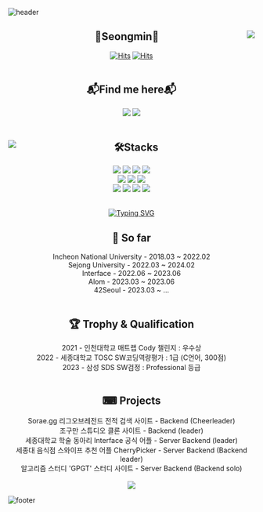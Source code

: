 ![header](https://capsule-render.vercel.app/api?type=slice&color=EC6A65&height=80&section=header&text=&fontSize=50)<br>

<div align="center">

  <img align="right" src="https://github-readme-streak-stats-swart.vercel.app?user=fing9&theme=blood&locale=ko&mode=weekly"/>

## 🫠Seongmin🧐

[![Hits](https://hits.seeyoufarm.com/api/count/incr/badge.svg?url=https%3A%2F%2Fgithub.com%2Ffing9&count_bg=%23EC6A65&title_bg=%23DBDBDB&icon=github.svg&icon_color=%23000000&title=hits&edge_flat=false)](https://hits.seeyoufarm.com)
[![Hits](https://hits.seeyoufarm.com/api/count/incr/badge.svg?url=https%3A%2F%2Fgoodbyefin.tistory.com&count_bg=%23EC6A65&title_bg=%23DBDBDB&icon=wordpress.svg&icon_color=%23000000&title=hits&edge_flat=false)](https://hits.seeyoufarm.com)
<br><br>
## 📬Find me here📬

<a href="https://goodbyefin.tistory.com/" target="_blank"><img src="https://img.shields.io/badge/MyBlog-EC6A65?style=flat&title_bg=%23EC6A65&logo=wordpress&logoColor=%23000000"/></a>
<img src="https://img.shields.io/badge/McDonald's-FBC817?style=for-the-badge&logo=McDonald's&logoColor=white"><br>
<br>
</div>

<div align="center">
  
  <img align="left" src="http://mazassumnida.wtf/api/v2/generate_badge?boj=fin"/>

  ## 🛠️Stacks
  <img src="https://img.shields.io/badge/c-A8B9CC?style=for-the-badge&logo=c&logoColor=white">
  <img src="https://img.shields.io/badge/c++-00599C?style=for-the-badge&logo=c%2B%2B&logoColor=white">
  <img src="https://img.shields.io/badge/JAVA-007396?style=for-the-badge&logo=openjdk&logoColor=white">
  <img src="https://img.shields.io/badge/python-3776AB?style=for-the-badge&logo=python&logoColor=white"><br>
  <img src="https://img.shields.io/badge/springboot-6DB33F?style=for-the-badge&logo=springboot&logoColor=white">
  <img src="https://img.shields.io/badge/Spring Security-6DB33F?style=for-the-badge&logo=SpringSecurity&logoColor=white">
  <img src="https://img.shields.io/badge/Hibernate-59666C?style=for-the-badge&logo=Hibernate&logoColor=white"><br>
  <img src="https://img.shields.io/badge/MariaDB-003545?style=for-the-badge&logo=mariadb&logoColor=white">
  <img src="https://img.shields.io/badge/mysql-4479A1?style=for-the-badge&logo=mysql&logoColor=white">
  <img src="https://img.shields.io/badge/redis-DC382D?style=for-the-badge&logo=redis&logoColor=white">
  <img src="https://img.shields.io/badge/docker-%230db7ed.svg?style=for-the-badge&logo=docker&logoColor=white">
  <br><br>
  
</div>

<div align="center">

<div align="center">
  
  <a href="https://git.io/typing-svg"><img src="https://readme-typing-svg.demolab.com?font=Fira+Code&pause=1000&color=EC6A65&width=435&lines=About+me" alt="Typing SVG" /></a>
  
</div>

## 🐾 So far
<div> Incheon National University - 2018.03 ~ 2022.02</div>
<div> Sejong University - 2022.03 ~ 2024.02</div>
<div> Interface - 2022.06 ~ 2023.06</div>
<div> Alom - 2023.03 ~ 2023.06</div>
<div> 42Seoul - 2023.03 ~ ...</div>
<br>

## 🏆 Trophy & Qualification
<div> 2021 - 인천대학교 매트랩 Cody 챌린지 : 우수상</div>
<div> 2022 - 세종대학교 TOSC SW코딩역량평가 : 1급 (C언어, 300점)</div>
<div> 2023 - 삼성 SDS SW검정 : Professional 등급</div>
<br>

## ⌨ Projects
<div> Sorae.gg 리그오브레전드 전적 검색 사이트 - Backend (Cheerleader)</div>
<div> 조구만 스튜디오 클론 사이트 - Backend (leader)</div>
<div> 세종대학교 학술 동아리 Interface 공식 어플 - Server Backend (leader)</div>
<div> 세종대 음식점 스와이프 추천 어플 CherryPicker - Server Backend (Backend leader) </div>
<div> 알고리즘 스터디 'GPGT' 스터디 사이트 - Server Backend (Backend solo) </div>
<br>
<a href="https://randps.kr">
  <img src="https://img.shields.io/badge/GPGT-276DC3?style=for-the-badge&logo=GPGT&logoColor=white" href="https://randps.kr">
</a>

</div>

![footer](https://capsule-render.vercel.app/api?type=slice&color=EC6A65&height=80&section=footer&text=&fontSize=50)
